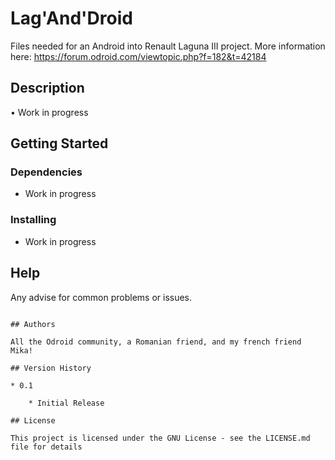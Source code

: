 # Lag'And'Droid 

Files needed for an Android into Renault Laguna III project.
More information here:
https://forum.odroid.com/viewtopic.php?f=182&t=42184

## Description

• Work in progress 

## Getting Started

### Dependencies

* Work in progress 

### Installing

* Work in progress 

## Help

Any advise for common problems or issues.

```

## Authors

All the Odroid community, a Romanian friend, and my french friend Mika!

## Version History

* 0.1

    * Initial Release

## License

This project is licensed under the GNU License - see the LICENSE.md file for details




